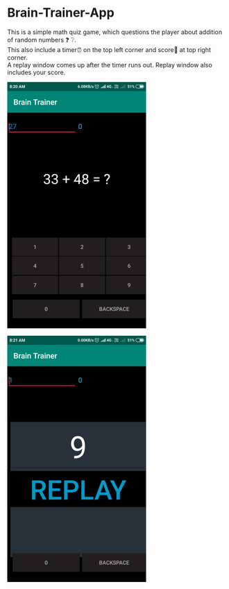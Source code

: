 # Brain-Trainer-App

This is a simple math quiz game, which questions the player about addition of random numbers :question: :grey_question:.  
This also include a timer:alarm_clock: on the top left corner and score:star2: at top right corner.  
A replay window comes up after the timer runs out. 
Replay window also includes your score.  

![alt text](https://github.com/ashishjaglan/Brain-Trainer-App/blob/master/game.png)

![alt text](https://github.com/ashishjaglan/Brain-Trainer-App/blob/master/replay.png)
